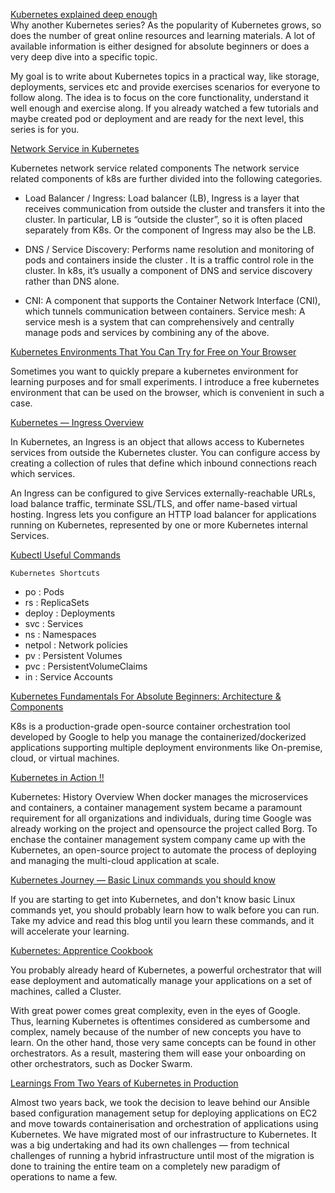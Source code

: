 [Kubernetes explained deep enough](https://itnext.io/kubernetes-explained-deep-enough-1ea2c6821501)<br>
Why another Kubernetes series?
As the popularity of Kubernetes grows, so does the number of great online resources and learning materials. A lot of available information is either designed for absolute beginners or does a very deep dive into a specific topic.<br>

My goal is to write about Kubernetes topics in a practical way, like storage, deployments, services etc and provide exercises scenarios for everyone to follow along. The idea is to focus on the core functionality, understand it well enough and exercise along. If you already watched a few tutorials and maybe created pod or deployment and are ready for the next level, this series is for you.

[Network Service in Kubernetes](https://iceburn.medium.com/network-service-in-kubernetes-a57ef808527)

Kubernetes network service related components
The network service related components of k8s are further divided into the following categories.
- Load Balancer / Ingress: Load balancer (LB), Ingress is a layer that receives communication from outside the cluster and transfers it into the cluster. In particular, LB is “outside the cluster”, so it is often placed separately from K8s. Or the component of Ingress may also be the LB.

- DNS / Service Discovery: Performs name resolution and monitoring of pods and containers inside the cluster . It is a traffic control role in the cluster. In k8s, it’s usually a component of DNS and service discovery rather than DNS alone.

- CNI: A component that supports the Container Network Interface (CNI), which tunnels communication between containers.
Service mesh: A service mesh is a system that can comprehensively and centrally manage pods and services by combining any of the above.

[Kubernetes Environments That You Can Try for Free on Your Browser](https://iceburn.medium.com/kubernetes-environments-that-you-can-try-for-free-on-your-browser-43673d5edf08)

Sometimes you want to quickly prepare a kubernetes environment for learning purposes and for small experiments. I introduce a free kubernetes environment that can be used on the browser, which is convenient in such a case.

[Kubernetes — Ingress Overview
](https://medium.com/devops-mojo/kubernetes-ingress-overview-what-is-kubernetes-ingress-introduction-to-k8s-ingress-b0f81525ffe2)

In Kubernetes, an Ingress is an object that allows access to Kubernetes services from outside the Kubernetes cluster. You can configure access by creating a collection of rules that define which inbound connections reach which services.

An Ingress can be configured to give Services externally-reachable URLs, load balance traffic, terminate SSL/TLS, and offer name-based virtual hosting. Ingress lets you configure an HTTP load balancer for applications running on Kubernetes, represented by one or more Kubernetes internal Services.


[Kubectl Useful Commands](https://iceburn.medium.com/kubectl-useful-commands-f5f47c0773f)

`Kubernetes Shortcuts`

- po : Pods
- rs : ReplicaSets
- deploy : Deployments
- svc : Services
- ns : Namespaces
- netpol : Network policies
- pv : Persistent Volumes
- pvc : PersistentVolumeClaims
- in : Service Accounts

[Kubernetes Fundamentals For Absolute Beginners: Architecture & Components](https://medium.com/the-programmer/kubernetes-fundamentals-for-absolute-beginners-architecture-components-1f7cda8ea536)

K8s is a production-grade open-source container orchestration tool developed by Google to help you manage the containerized/dockerized applications supporting multiple deployment environments like On-premise, cloud, or virtual machines.

[Kubernetes in Action !!
](https://faun.pub/kubernetes-in-action-dec7c0583b7)

Kubernetes: History Overview
When docker manages the microservices and containers, a container management system became a paramount requirement for all organizations and individuals, during time Google was already working on the project and opensource the project called Borg. To enchase the container management system company came up with the Kubernetes, an open-source project to automate the process of deploying and managing the multi-cloud application at scale.

[Kubernetes Journey — Basic Linux commands you should know](https://itnext.io/kubernetes-journey-basic-linux-commands-you-should-know-da4f95ceca5)

If you are starting to get into Kubernetes, and don't know basic Linux commands yet, you should probably learn how to walk before you can run. Take my advice and read this blog until you learn these commands, and it will accelerate your learning.

[Kubernetes: Apprentice Cookbook](https://aveuiller.medium.com/kubernetes-apprentice-cookbook-90d8c11ccfc3)

You probably already heard of Kubernetes, a powerful orchestrator that will ease deployment and automatically manage your applications on a set of machines, called a Cluster.

With great power comes great complexity, even in the eyes of Google. Thus, learning Kubernetes is oftentimes considered as cumbersome and complex, namely because of the number of new concepts you have to learn. On the other hand, those very same concepts can be found in other orchestrators. As a result, mastering them will ease your onboarding on other orchestrators, such as Docker Swarm.

[Learnings From Two Years of Kubernetes in Production](https://lambda.grofers.com/learnings-from-two-years-of-kubernetes-in-production-b0ec21aa2814)

Almost two years back, we took the decision to leave behind our Ansible based configuration management setup for deploying applications on EC2 and move towards containerisation and orchestration of applications using Kubernetes. We have migrated most of our infrastructure to Kubernetes. It was a big undertaking and had its own challenges — from technical challenges of running a hybrid infrastructure until most of the migration is done to training the entire team on a completely new paradigm of operations to name a few.